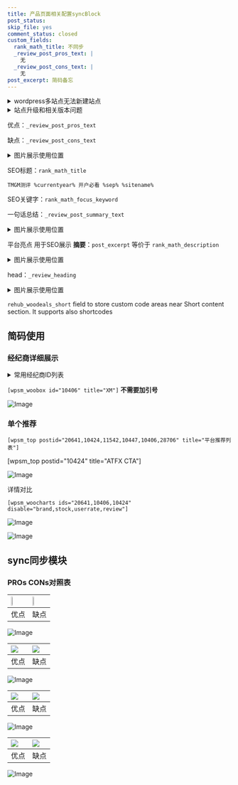 ```yaml
---
title: 产品页面相关配置syncBlock
post_status: 
skip_file: yes
comment_status: closed
custom_fields:
  rank_math_title: 不同步
  _review_post_pros_text: |
    无
  _review_post_cons_text: |
    无
post_excerpt: 简码备忘
---
```

<details><summary>wordpress多站点无法新建站点</summary>

<li>和报错需要清理cookies一样的原因</li>
<li>wp-config.php里面<code>define( 'SUBDOMAIN_INSTALL', false );//子域名安装</code></li>
<li>新建子站点是用<code>define( 'SUBDOMAIN_INSTALL', true);//子域名安装</code> 完成以后，改成<code>false</code></li>
</details>

<details><summary>站点升级和相关版本问题</summary>

<p>wordpress：5.9.9
woocommerce：7.5.1
出现问题的地方：主题选项里面>><strong>Product layout >>compact style</strong></p>
<p>如何出现没有用过的字段 导致无法保存。先导出配置 然后进行修改，后面再次恢复即可。</p>
<p>出现部分字段无法显示时，需要返回默认布局后，对产品进行保存就好了。</p>
<p></p>
</details>

优点：`_review_post_pros_text`

缺点：`_review_post_cons_text`

<details><summary>图片展示使用位置</summary>

<img src="https://prod-files-secure.s3.us-west-2.amazonaws.com/39ed1227-6d7d-4570-be36-9ccd4a2c4241/f51d3d83-55d4-4bdf-9604-f37ec77ab556/Untitled.png?X-Amz-Algorithm=AWS4-HMAC-SHA256&X-Amz-Content-Sha256=UNSIGNED-PAYLOAD&X-Amz-Credential=ASIAZI2LB466VXZ7G66B%2F20250529%2Fus-west-2%2Fs3%2Faws4_request&X-Amz-Date=20250529T165517Z&X-Amz-Expires=3600&X-Amz-Security-Token=IQoJb3JpZ2luX2VjEMn%2F%2F%2F%2F%2F%2F%2F%2F%2F%2FwEaCXVzLXdlc3QtMiJHMEUCIEytez1tGT4G04qoXUwJE%2BwsbsADmlw8zqjq3TQAPlWrAiEA%2Fv4MDXySUqfBYdaCqILZwqCoOHfzr9fpw%2FrEjhzF8qcqiAQIkv%2F%2F%2F%2F%2F%2F%2F%2F%2F%2FARAAGgw2Mzc0MjMxODM4MDUiDM4u%2F9EUMNWLnYdBJCrcAyl27SdJKSuLc09sNkxvX9XIexRiaRI3yhIFfnOga8vV4fWKV%2FDY%2BY3HyeoYdSmo0B65cTm%2BQ01Fj0CyOcLgTdHmqJuqa6gKsQ2Ohbr7uPDwMiHrifC2b6chbssaslqBrlIA6aanY4OwP8M9ut%2B8xLVJr11U1STzM57L3SLVjwENoXu3%2Foix%2Ftyj5E%2FZf%2FfOaBrzea7RiwZvZmVr8vdmcWOWtHicu1HSjYYsWmWLFpxS%2F8Qf4s3Sg%2BRt6fl2lvf5FSrVJR4fwwF895txCIgjoOF6PuwtrBMsK%2F51Fd9JDM0ETs7%2BptDj7ZJ4pLpS7I02ArUxeEqzva%2FruL%2FQ4MzrwkgpPWIFVhFM5I2Y7aRG%2FDDsck7WYi75UvbZrN2NAEsjaWWNAylPL0J7QLsBNxJNYKh6MLYaeqi7TM77gm0iOrGQiHcRuL%2Fn75rHBrkQvYWi1UE%2F9Yvh4zd%2BVgzDWEIDWuPPEvJpVHM4fK370ZN%2F42l4o3Bxn%2FEaI3BnnKD7eclEGASHmOYKUjws%2BBozh290HRbjOqWjV%2FQaQkJ9LIsyG33vGgPyz8T97E6NfL8fzXXt9YbrszF70l0q2RySYBoQUVo8CEr7B3ZfubzVF0Wt1T%2BxJMj%2BlK8JCYXca%2FAUMKya4sEGOqUBvEOu5RTGPJ4aVnWGbtNa5fznQG99Buy8VC369xEcGWE45DXpGoSY5F4zZvbx9A6gSoagZNQ83Izdgjeht4M5NesnIBWZo%2B6pv5hbErj%2B1mf9z2JF2oLzqB40SLOASlpd68XnrL7fU%2Bnw%2BBik1QLm2b6VKbf83cbXfUtrqrs%2BWyzJsBJkI1Wm1LBQV5Id1GUJ6Rr6UVpOkS0or7IC5GAHLgX0FH9Q&X-Amz-Signature=6f557f2771b597c7de0ec3dfe419de688c5bc17f4510f6ac24664caf08204832&X-Amz-SignedHeaders=host&x-id=GetObject" alt="Image">
</details>

SEO标题：`rank_math_title`

`TMGM测评 %currentyear% 开户必看 %sep% %sitename%`

SEO关键字：`rank_math_focus_keyword`

一句话总结：`_review_post_summary_text`

<details><summary>图片展示使用位置</summary>

<img src="https://prod-files-secure.s3.us-west-2.amazonaws.com/39ed1227-6d7d-4570-be36-9ccd4a2c4241/4b96a922-296c-4f4e-8630-d1c870cbce01/Untitled.png?X-Amz-Algorithm=AWS4-HMAC-SHA256&X-Amz-Content-Sha256=UNSIGNED-PAYLOAD&X-Amz-Credential=ASIAZI2LB4662Q76F46D%2F20250529%2Fus-west-2%2Fs3%2Faws4_request&X-Amz-Date=20250529T165517Z&X-Amz-Expires=3600&X-Amz-Security-Token=IQoJb3JpZ2luX2VjEMn%2F%2F%2F%2F%2F%2F%2F%2F%2F%2FwEaCXVzLXdlc3QtMiJHMEUCIQCvSUkCPPnxM9K3rmretOfbohQreEh%2FwcU%2FLNLQ90GYGAIgcWO1wflQ16E5Rno7lZdYMP0Dxq8uPXIQumtiW3M0gpgqiAQIkv%2F%2F%2F%2F%2F%2F%2F%2F%2F%2FARAAGgw2Mzc0MjMxODM4MDUiDJF174HynbRAXRlqlSrcAzEIIyq0cyMVn603262FNYPu2JQS%2FVFZga%2BAgPDyh7tT8bKBb435Ge0PlWN2PwkPodAQpgUN6I39lUXwrHJJnWEp2odfrPA6bBlIPgCndxDaf%2FPEXmJM3JkzVbNjItJTnnOVLEp1eRFPijeM7Te0ymW9QZYTZr1ta126BdW1B13US35rvTDSVQXnK5wPN%2BG8tqgVRXKV24j7uVwC48IWtnwie49OeHh2%2BGi2%2BkYLLkN%2FXwQWXCURlF35RkrOQQ3Kzjj6BFBFjmM55PZLLZrm%2B1XtGkTMArZQ42quhcLumY%2Bt36AV7d4CGYuhxKHGn6FMUS%2F4CaeCDlOcEJK1PgeM1X2Nm3rhXSBCNBxrAlfDzLlywEySM4a9ehCO7SjFQPT1y4ZkiUEIKNYIWGIIv2nKeJxm9RkVDYSsZ1juUmSzEdI%2Fowjb%2Bq04D6JBxY9sWdRtkrQS5SCj9iGvhZakOGMQLXl86TKIob0eZ2T52fAAs9dTwi1SElIxwdYrqj0A%2F86GYjjnbTg6B%2Bo4hZt%2BwKRrWqRo%2Bk%2BVFr5%2BpX%2FCRsU8znueCHOMY3GCre2oMo5SIaVwlaNZG4T%2FFGMotY5xBlCKWRKHeGFqKQmxp55KCS7jYKVfIZCGE0QatL%2B4tKpQMOGa4sEGOqUBGfItDkz%2B%2FuQkm9WWe49W0nH14fnGy8QwdAody%2B8jzhyvoUHchD%2BwRR5ZROPbfXylQhSqKac8vI15Ql4J9mT8Dl9uyFv7vq0w%2FxK0UtTg1OUruWt4fLcUTT5hpM5txBizBe%2BRe5OOcYO7RBggfLU5MvsejKK2qKFDpjeRkFStpLV%2FJIDDqje70MId9ugpZ3Ilu3v%2BiXCPPq5VYJt%2FNpggH%2FvzSE0l&X-Amz-Signature=92a29db2c25e320ede3c1ab19e594e453df95b8c6c4365f444f2eb81c29b8f59&X-Amz-SignedHeaders=host&x-id=GetObject" alt="Image">
</details>

平台亮点 用于SEO展示 **摘要**：`post_excerpt`  等价于 `rank_math_description`

<details><summary>图片展示使用位置</summary>

<img src="https://prod-files-secure.s3.us-west-2.amazonaws.com/39ed1227-6d7d-4570-be36-9ccd4a2c4241/1ee11f63-b60a-4dfe-a7a7-d58ff23b5d88/Untitled.png?X-Amz-Algorithm=AWS4-HMAC-SHA256&X-Amz-Content-Sha256=UNSIGNED-PAYLOAD&X-Amz-Credential=ASIAZI2LB46655HHUN4S%2F20250529%2Fus-west-2%2Fs3%2Faws4_request&X-Amz-Date=20250529T165518Z&X-Amz-Expires=3600&X-Amz-Security-Token=IQoJb3JpZ2luX2VjEMn%2F%2F%2F%2F%2F%2F%2F%2F%2F%2FwEaCXVzLXdlc3QtMiJIMEYCIQDfegsdwjEI8Zo4wBId1%2B4a%2FNlnKuJj%2BW2l8WYq2UPvlQIhAMkXUIxqs4V35xOZatSMeueuGcnQdWATNUTs2Upmk4T%2BKogECJL%2F%2F%2F%2F%2F%2F%2F%2F%2F%2FwEQABoMNjM3NDIzMTgzODA1IgwGRtsRMfYnPrDUDBQq3ANnVWazZZVuut597RvAN3Pb%2Fg9DE3KZLn7cp9qD8sseVVThbr2gMKM3UtTc9Cf2d5tpWG%2BpShObgfrBSz1VIbQQDNI%2FQDIUBc%2BvgVw6RPTXKjlwGIOQrAvG8nIZRz3CyO1Si2u5ashl2R56WjXfYW1f50%2BpIAX6xJFRtiB0hsDfUtjExanmRN1Mpc7pvkTnlChxveKTIEsFYIspo9%2F7cvHRefEE%2FguUd9d8Wn4mqs1%2F89cjse63SS1iUshYEXImfaCSq4Du%2BdvYtD6IZMLZfO%2BGa8QSOB%2FSrDgUwVNR2YHcrLJSU61BK%2BuLoNpMh6R7%2B%2B4laW9%2Fss%2B3ezMwcZhi6s3wedSxMtlCJ13dXMSKUGIXWDBiHJ%2F5jGRoOrYKpGbIZ13UWy9Xz9thDAJ5TlAyyKIpTclf7rhjhZOjfPah1gR57eB219kF%2B03%2BzM5a2UXw0LcstM%2FlKQUZFiQCgKrkiqEhu4oFAh3PjAKPNWVbwsgE15ezk9v1tQOP1qt1GQ2Y9rdQyoVIB9rVnfxovtg6jCFTk4S2XDHlYForbPbwfoBDhs3%2BVoIeJ0AunXKmn4CtgPr%2FgrAG6A%2BcHhsdCG97SrvTVz8Qzg%2BPZ5wSbOizyY7xj%2BTGrB6vMatkj1d8SzCUmuLBBjqkAXpDFWQ1R%2BAs59ZL8s63ntjiaDeDgLeEH48v4uvtNZyUw2VGWQcv%2BrJVzQEZHE7ZUYbkNx4k5lS3dvoaPKxrRYVuHGRrKQp9O9BsrTyyGNkuCXoo6QPayWsF7epGyxmzoNlpTvUv8WffIYb12FVda0z9A0S3rFkDnMmaGPbRful29tQc3mYKOKTMV6KBwRivESzk0xU7uEex9LSjR5GQSXQKA3as&X-Amz-Signature=be89ff4a441969d337ebaf26550c8cf762b52c0ce51ac0825dd46da92cffdb59&X-Amz-SignedHeaders=host&x-id=GetObject" alt="Image">
<img src="https://prod-files-secure.s3.us-west-2.amazonaws.com/39ed1227-6d7d-4570-be36-9ccd4a2c4241/ad4118b5-78d8-4fbe-801e-3b29b5d99c01/Untitled.png?X-Amz-Algorithm=AWS4-HMAC-SHA256&X-Amz-Content-Sha256=UNSIGNED-PAYLOAD&X-Amz-Credential=ASIAZI2LB46655HHUN4S%2F20250529%2Fus-west-2%2Fs3%2Faws4_request&X-Amz-Date=20250529T165518Z&X-Amz-Expires=3600&X-Amz-Security-Token=IQoJb3JpZ2luX2VjEMn%2F%2F%2F%2F%2F%2F%2F%2F%2F%2FwEaCXVzLXdlc3QtMiJIMEYCIQDfegsdwjEI8Zo4wBId1%2B4a%2FNlnKuJj%2BW2l8WYq2UPvlQIhAMkXUIxqs4V35xOZatSMeueuGcnQdWATNUTs2Upmk4T%2BKogECJL%2F%2F%2F%2F%2F%2F%2F%2F%2F%2FwEQABoMNjM3NDIzMTgzODA1IgwGRtsRMfYnPrDUDBQq3ANnVWazZZVuut597RvAN3Pb%2Fg9DE3KZLn7cp9qD8sseVVThbr2gMKM3UtTc9Cf2d5tpWG%2BpShObgfrBSz1VIbQQDNI%2FQDIUBc%2BvgVw6RPTXKjlwGIOQrAvG8nIZRz3CyO1Si2u5ashl2R56WjXfYW1f50%2BpIAX6xJFRtiB0hsDfUtjExanmRN1Mpc7pvkTnlChxveKTIEsFYIspo9%2F7cvHRefEE%2FguUd9d8Wn4mqs1%2F89cjse63SS1iUshYEXImfaCSq4Du%2BdvYtD6IZMLZfO%2BGa8QSOB%2FSrDgUwVNR2YHcrLJSU61BK%2BuLoNpMh6R7%2B%2B4laW9%2Fss%2B3ezMwcZhi6s3wedSxMtlCJ13dXMSKUGIXWDBiHJ%2F5jGRoOrYKpGbIZ13UWy9Xz9thDAJ5TlAyyKIpTclf7rhjhZOjfPah1gR57eB219kF%2B03%2BzM5a2UXw0LcstM%2FlKQUZFiQCgKrkiqEhu4oFAh3PjAKPNWVbwsgE15ezk9v1tQOP1qt1GQ2Y9rdQyoVIB9rVnfxovtg6jCFTk4S2XDHlYForbPbwfoBDhs3%2BVoIeJ0AunXKmn4CtgPr%2FgrAG6A%2BcHhsdCG97SrvTVz8Qzg%2BPZ5wSbOizyY7xj%2BTGrB6vMatkj1d8SzCUmuLBBjqkAXpDFWQ1R%2BAs59ZL8s63ntjiaDeDgLeEH48v4uvtNZyUw2VGWQcv%2BrJVzQEZHE7ZUYbkNx4k5lS3dvoaPKxrRYVuHGRrKQp9O9BsrTyyGNkuCXoo6QPayWsF7epGyxmzoNlpTvUv8WffIYb12FVda0z9A0S3rFkDnMmaGPbRful29tQc3mYKOKTMV6KBwRivESzk0xU7uEex9LSjR5GQSXQKA3as&X-Amz-Signature=ec54ca7c59ce83428256a2d897d10922a43eafd9f986527bf218aee111a2b06a&X-Amz-SignedHeaders=host&x-id=GetObject" alt="Image">
<img src="https://prod-files-secure.s3.us-west-2.amazonaws.com/39ed1227-6d7d-4570-be36-9ccd4a2c4241/a38cf7c9-a79c-4b64-9e94-13589fe0758b/Untitled.png?X-Amz-Algorithm=AWS4-HMAC-SHA256&X-Amz-Content-Sha256=UNSIGNED-PAYLOAD&X-Amz-Credential=ASIAZI2LB46655HHUN4S%2F20250529%2Fus-west-2%2Fs3%2Faws4_request&X-Amz-Date=20250529T165518Z&X-Amz-Expires=3600&X-Amz-Security-Token=IQoJb3JpZ2luX2VjEMn%2F%2F%2F%2F%2F%2F%2F%2F%2F%2FwEaCXVzLXdlc3QtMiJIMEYCIQDfegsdwjEI8Zo4wBId1%2B4a%2FNlnKuJj%2BW2l8WYq2UPvlQIhAMkXUIxqs4V35xOZatSMeueuGcnQdWATNUTs2Upmk4T%2BKogECJL%2F%2F%2F%2F%2F%2F%2F%2F%2F%2FwEQABoMNjM3NDIzMTgzODA1IgwGRtsRMfYnPrDUDBQq3ANnVWazZZVuut597RvAN3Pb%2Fg9DE3KZLn7cp9qD8sseVVThbr2gMKM3UtTc9Cf2d5tpWG%2BpShObgfrBSz1VIbQQDNI%2FQDIUBc%2BvgVw6RPTXKjlwGIOQrAvG8nIZRz3CyO1Si2u5ashl2R56WjXfYW1f50%2BpIAX6xJFRtiB0hsDfUtjExanmRN1Mpc7pvkTnlChxveKTIEsFYIspo9%2F7cvHRefEE%2FguUd9d8Wn4mqs1%2F89cjse63SS1iUshYEXImfaCSq4Du%2BdvYtD6IZMLZfO%2BGa8QSOB%2FSrDgUwVNR2YHcrLJSU61BK%2BuLoNpMh6R7%2B%2B4laW9%2Fss%2B3ezMwcZhi6s3wedSxMtlCJ13dXMSKUGIXWDBiHJ%2F5jGRoOrYKpGbIZ13UWy9Xz9thDAJ5TlAyyKIpTclf7rhjhZOjfPah1gR57eB219kF%2B03%2BzM5a2UXw0LcstM%2FlKQUZFiQCgKrkiqEhu4oFAh3PjAKPNWVbwsgE15ezk9v1tQOP1qt1GQ2Y9rdQyoVIB9rVnfxovtg6jCFTk4S2XDHlYForbPbwfoBDhs3%2BVoIeJ0AunXKmn4CtgPr%2FgrAG6A%2BcHhsdCG97SrvTVz8Qzg%2BPZ5wSbOizyY7xj%2BTGrB6vMatkj1d8SzCUmuLBBjqkAXpDFWQ1R%2BAs59ZL8s63ntjiaDeDgLeEH48v4uvtNZyUw2VGWQcv%2BrJVzQEZHE7ZUYbkNx4k5lS3dvoaPKxrRYVuHGRrKQp9O9BsrTyyGNkuCXoo6QPayWsF7epGyxmzoNlpTvUv8WffIYb12FVda0z9A0S3rFkDnMmaGPbRful29tQc3mYKOKTMV6KBwRivESzk0xU7uEex9LSjR5GQSXQKA3as&X-Amz-Signature=4fa7ee528d13757d4a87f7f7e1bd030af357ad0382857408126d63232f068200&X-Amz-SignedHeaders=host&x-id=GetObject" alt="Image">
<img src="https://prod-files-secure.s3.us-west-2.amazonaws.com/39ed1227-6d7d-4570-be36-9ccd4a2c4241/7da6fc1e-d2ac-42ae-8c75-cb5749aa18f6/Untitled.png?X-Amz-Algorithm=AWS4-HMAC-SHA256&X-Amz-Content-Sha256=UNSIGNED-PAYLOAD&X-Amz-Credential=ASIAZI2LB46655HHUN4S%2F20250529%2Fus-west-2%2Fs3%2Faws4_request&X-Amz-Date=20250529T165518Z&X-Amz-Expires=3600&X-Amz-Security-Token=IQoJb3JpZ2luX2VjEMn%2F%2F%2F%2F%2F%2F%2F%2F%2F%2FwEaCXVzLXdlc3QtMiJIMEYCIQDfegsdwjEI8Zo4wBId1%2B4a%2FNlnKuJj%2BW2l8WYq2UPvlQIhAMkXUIxqs4V35xOZatSMeueuGcnQdWATNUTs2Upmk4T%2BKogECJL%2F%2F%2F%2F%2F%2F%2F%2F%2F%2FwEQABoMNjM3NDIzMTgzODA1IgwGRtsRMfYnPrDUDBQq3ANnVWazZZVuut597RvAN3Pb%2Fg9DE3KZLn7cp9qD8sseVVThbr2gMKM3UtTc9Cf2d5tpWG%2BpShObgfrBSz1VIbQQDNI%2FQDIUBc%2BvgVw6RPTXKjlwGIOQrAvG8nIZRz3CyO1Si2u5ashl2R56WjXfYW1f50%2BpIAX6xJFRtiB0hsDfUtjExanmRN1Mpc7pvkTnlChxveKTIEsFYIspo9%2F7cvHRefEE%2FguUd9d8Wn4mqs1%2F89cjse63SS1iUshYEXImfaCSq4Du%2BdvYtD6IZMLZfO%2BGa8QSOB%2FSrDgUwVNR2YHcrLJSU61BK%2BuLoNpMh6R7%2B%2B4laW9%2Fss%2B3ezMwcZhi6s3wedSxMtlCJ13dXMSKUGIXWDBiHJ%2F5jGRoOrYKpGbIZ13UWy9Xz9thDAJ5TlAyyKIpTclf7rhjhZOjfPah1gR57eB219kF%2B03%2BzM5a2UXw0LcstM%2FlKQUZFiQCgKrkiqEhu4oFAh3PjAKPNWVbwsgE15ezk9v1tQOP1qt1GQ2Y9rdQyoVIB9rVnfxovtg6jCFTk4S2XDHlYForbPbwfoBDhs3%2BVoIeJ0AunXKmn4CtgPr%2FgrAG6A%2BcHhsdCG97SrvTVz8Qzg%2BPZ5wSbOizyY7xj%2BTGrB6vMatkj1d8SzCUmuLBBjqkAXpDFWQ1R%2BAs59ZL8s63ntjiaDeDgLeEH48v4uvtNZyUw2VGWQcv%2BrJVzQEZHE7ZUYbkNx4k5lS3dvoaPKxrRYVuHGRrKQp9O9BsrTyyGNkuCXoo6QPayWsF7epGyxmzoNlpTvUv8WffIYb12FVda0z9A0S3rFkDnMmaGPbRful29tQc3mYKOKTMV6KBwRivESzk0xU7uEex9LSjR5GQSXQKA3as&X-Amz-Signature=576f34193b508b52880df69236dc6e61eaf4c45653d822f5c33fed5f8e38cc1f&X-Amz-SignedHeaders=host&x-id=GetObject" alt="Image">
<img src="https://prod-files-secure.s3.us-west-2.amazonaws.com/39ed1227-6d7d-4570-be36-9ccd4a2c4241/7e97f40a-eaee-47f5-b2f9-475f96808fa7/Untitled.png?X-Amz-Algorithm=AWS4-HMAC-SHA256&X-Amz-Content-Sha256=UNSIGNED-PAYLOAD&X-Amz-Credential=ASIAZI2LB46655HHUN4S%2F20250529%2Fus-west-2%2Fs3%2Faws4_request&X-Amz-Date=20250529T165518Z&X-Amz-Expires=3600&X-Amz-Security-Token=IQoJb3JpZ2luX2VjEMn%2F%2F%2F%2F%2F%2F%2F%2F%2F%2FwEaCXVzLXdlc3QtMiJIMEYCIQDfegsdwjEI8Zo4wBId1%2B4a%2FNlnKuJj%2BW2l8WYq2UPvlQIhAMkXUIxqs4V35xOZatSMeueuGcnQdWATNUTs2Upmk4T%2BKogECJL%2F%2F%2F%2F%2F%2F%2F%2F%2F%2FwEQABoMNjM3NDIzMTgzODA1IgwGRtsRMfYnPrDUDBQq3ANnVWazZZVuut597RvAN3Pb%2Fg9DE3KZLn7cp9qD8sseVVThbr2gMKM3UtTc9Cf2d5tpWG%2BpShObgfrBSz1VIbQQDNI%2FQDIUBc%2BvgVw6RPTXKjlwGIOQrAvG8nIZRz3CyO1Si2u5ashl2R56WjXfYW1f50%2BpIAX6xJFRtiB0hsDfUtjExanmRN1Mpc7pvkTnlChxveKTIEsFYIspo9%2F7cvHRefEE%2FguUd9d8Wn4mqs1%2F89cjse63SS1iUshYEXImfaCSq4Du%2BdvYtD6IZMLZfO%2BGa8QSOB%2FSrDgUwVNR2YHcrLJSU61BK%2BuLoNpMh6R7%2B%2B4laW9%2Fss%2B3ezMwcZhi6s3wedSxMtlCJ13dXMSKUGIXWDBiHJ%2F5jGRoOrYKpGbIZ13UWy9Xz9thDAJ5TlAyyKIpTclf7rhjhZOjfPah1gR57eB219kF%2B03%2BzM5a2UXw0LcstM%2FlKQUZFiQCgKrkiqEhu4oFAh3PjAKPNWVbwsgE15ezk9v1tQOP1qt1GQ2Y9rdQyoVIB9rVnfxovtg6jCFTk4S2XDHlYForbPbwfoBDhs3%2BVoIeJ0AunXKmn4CtgPr%2FgrAG6A%2BcHhsdCG97SrvTVz8Qzg%2BPZ5wSbOizyY7xj%2BTGrB6vMatkj1d8SzCUmuLBBjqkAXpDFWQ1R%2BAs59ZL8s63ntjiaDeDgLeEH48v4uvtNZyUw2VGWQcv%2BrJVzQEZHE7ZUYbkNx4k5lS3dvoaPKxrRYVuHGRrKQp9O9BsrTyyGNkuCXoo6QPayWsF7epGyxmzoNlpTvUv8WffIYb12FVda0z9A0S3rFkDnMmaGPbRful29tQc3mYKOKTMV6KBwRivESzk0xU7uEex9LSjR5GQSXQKA3as&X-Amz-Signature=b525cd9cbb63985af760f587dc842013720d631f8ae06448d2d5ede049c62169&X-Amz-SignedHeaders=host&x-id=GetObject" alt="Image">
</details>

head：`_review_heading`

<details><summary>图片展示使用位置</summary>

<img src="https://prod-files-secure.s3.us-west-2.amazonaws.com/39ed1227-6d7d-4570-be36-9ccd4a2c4241/3a4650ad-9887-415c-889a-edd51fa54f27/Untitled.png?X-Amz-Algorithm=AWS4-HMAC-SHA256&X-Amz-Content-Sha256=UNSIGNED-PAYLOAD&X-Amz-Credential=ASIAZI2LB466VEXJO6QE%2F20250529%2Fus-west-2%2Fs3%2Faws4_request&X-Amz-Date=20250529T165520Z&X-Amz-Expires=3600&X-Amz-Security-Token=IQoJb3JpZ2luX2VjEMn%2F%2F%2F%2F%2F%2F%2F%2F%2F%2FwEaCXVzLXdlc3QtMiJGMEQCICCv%2BGFLoI4rrzheVuSrFNpykxUriXVEwQgF9BM1RR7SAiBZP9icAeke385vep6Ke5n7NnWoKzaZXr1gcB4U5o6M3yqIBAiS%2F%2F%2F%2F%2F%2F%2F%2F%2F%2F8BEAAaDDYzNzQyMzE4MzgwNSIM1x4sDNV66blkEnBoKtwD75FMixWZULeobmSwMMi9SnwkDKRla%2BWHudlEJsPkwE%2BeleIW52ARTF6UvvV3yDOARReDQz3UvMs7u2brDioZVGd7FQDr%2Ff11waZhNss6qiBjr%2FPxMdBMrHGSjeFRqHbfeUtOkFGm9maBxMpGK4L0qY36S0C3YDMBaHL549mAUR6ucl%2FUlBt8QhfIf7umQ5SRq9dDht0t0RrWXmtyRa3gTylbaVUdJ%2FchWzdmGb7zz0o68X1vLt0UnJtE3jVdLEz2Xuqw%2B0dLRmLm%2FZsgLoAL0kTLTQu0yXDx%2BX%2B81EMWSbSQl0W4ovP6XxMb3Hdg2B5L7Y%2B2%2BPOKoO%2BgIWG335w6xeOqRmFJzupK%2FkHbMm9niBaDBK9f1IHyp7Ilt4wmtX%2BXnzKzZUFa0AAsOC%2F93iV91yzYna3J5nxG4%2FdWzofbh6bq7SFFuRkEaAgJcMF3IQfJyieAGnscLFmP53B1SyGAF1nI5yj9gDo9dBaUJaS9bJFUSz7DBeWlk%2BTByC8yd8wsUx99Z8wuSDExZE2jKoQ9uuCZcvA3nTjJ4ZFKcwFpdP2WJ89HlGRGfwNwf4vnb8QqXrAxi4LzkDO60Vu%2FNTQ34cvYRJM1Tt4gBAQWM74JcUaAHPEy3JE6fbunAdYwr5riwQY6pgEXj6bY0R6fBNbvKTUE3B650xUg0WvYh9zkiA%2Bfh%2FYY9C9el2RuO31powIK1vv18ip9kYgDMliVcONegUrqAOa5r2k2awjTIamcVOZIxP1kOr8%2F14JURhq1Q6p9uoJHO8TUxiwk678KNEqRt2g7cM8vwgYBDqNTrTqONMuUTgAwI%2FnT3wDZj4wTN1WA4umQ88ei6aJueLT5S6H2YAJhEeTPspb4kVNw&X-Amz-Signature=2cc3b8f4c099addf70bd53d7446658a1cd886d0608e93c1525699754532fffde&X-Amz-SignedHeaders=host&x-id=GetObject" alt="Image">
</details>

`rehub_woodeals_short`	field to store custom code areas near Short content section. It supports also shortcodes



## 简码使用

### 经纪商详细展示

<details><summary>常用经纪商ID列表</summary>

<pre><code class="php">嘉盛 ===> 20641  [wpsm_woobox id="20641" title="嘉盛"]
易信easymarkets ===> 11542  [wpsm_woobox id="11542" title="易信easymarkets"]
ATFX外汇 ===> 10424  [wpsm_woobox id="10424" title="ATFX"]
XM ===> 10406  [wpsm_woobox id="10406" title="XM"]
TMGM ===> 29622  [wpsm_woobox id="29622" title="TMGM"]
HYCM ===> 10447  [wpsm_woobox id="10447" title="HYCM"]
fpmarkets澳福外汇 ===> 20639  [wpsm_woobox id="20639" title="fpmarkets澳福外汇"]</code></pre>
</details>

`[wpsm_woobox id="10406" title="XM"]` **不需要加引号**

![Image](https://prod-files-secure.s3.us-west-2.amazonaws.com/39ed1227-6d7d-4570-be36-9ccd4a2c4241/4f898f9d-0fa7-4e43-acd3-ac6bc7be575a/Untitled.png?X-Amz-Algorithm=AWS4-HMAC-SHA256&X-Amz-Content-Sha256=UNSIGNED-PAYLOAD&X-Amz-Credential=ASIAZI2LB4666D2QG26O%2F20250529%2Fus-west-2%2Fs3%2Faws4_request&X-Amz-Date=20250529T165516Z&X-Amz-Expires=3600&X-Amz-Security-Token=IQoJb3JpZ2luX2VjEMn%2F%2F%2F%2F%2F%2F%2F%2F%2F%2FwEaCXVzLXdlc3QtMiJGMEQCIEa9DpOJHgaUcGqx7BPWuLjoUNJJyTulOXx8rkcPmON3AiAYabKhM3JvM6YKo2hUFdRCse69P0By40xeXFxQ8q7b3yqIBAiS%2F%2F%2F%2F%2F%2F%2F%2F%2F%2F8BEAAaDDYzNzQyMzE4MzgwNSIMHYcwIRHpbfYVHs5cKtwDM8ieeX57zAebRU9Lzu%2Fviq4gkrRA9BWFqlt%2BE1xW5QDEufExrLU1AhuEGG0EQE0DUgn5Y1B8Lnati%2FDdWUAhVNPL%2B%2FtEuy83FMLIMGoGQwbUe112ymfEkLDy5IfUKw3KIWf3okCOOvfTDGvVHIy3YtdYE4UZWbqPyDCp6HDT1Sa1QjfRfL3Ue0STeFIXi9sZ%2FBK2rbjqvOmJ5WaiHRyTid4uy3kFCkzYB4xbw449UstUfhpCKcdJOWLDQKVdgdgcvfhjM3Wtbf1%2FSRH6EGEAlzi1wqKo%2BHLzoizX1rhEN4afdvv3mD9fzKpMiyfz04cqd69FjbSmSlisWIzphmb5A7PRm%2BVIUWPZ%2FDoFpp1sOhW5Q9bY5Q8QLwMPd6s0jX3hoAxpOKVnMXoJ8g7C3Eah3FVE%2BnXgM7IGHrzwiAVqT50VioNcdnUPInbqs%2Bmj7dUzwHrgvQ3sZGXpldSYmmJwD3uoqpHuxmR7rOVxRofSetUyoRJhjbiJSvxOK1uz5GQKok68jqSvZZBcB8F8MK4hMCCNl7bDgsGfZrauIdbYwBbMYJwISWFAssYSGD%2FfYVgX4Je68p7sSQelfvbPPMrkpzUzl5xjjZOlKZ8NmQlEOfBHG5R24TUgbydt%2B6kwoZriwQY6pgE33iniws3tRqvchS27FIj1OXW9hT2zjG1TVEhDKT0mNOm0lw9GJuxhEfmrZnxEOQYDejuZMtaQuqxSn58vjGCjgTS%2FkJngAtqBSA3AVFYXSKiPpxcU4Onu%2F19tOccqta66CkOQU3s5YgNGGYzN7VKuVeb1T4pvbsciLGz56rOzkzDXhk%2B6kg64iYfvcFKqiLkdHBMhH63z8UJCdZsTvTs%2FUZ28m4yp&X-Amz-Signature=56a48da40a48f6c2cc6b4e06ec077f522fc480d3e9e29c32bd4a9bf4394ab57e&X-Amz-SignedHeaders=host&x-id=GetObject)

### 单个推荐
`[wpsm_top postid="20641,10424,11542,10447,10406,28706" title="平台推荐列表"]`

[wpsm_top postid="10424" title="ATFX CTA"]

![Image](https://prod-files-secure.s3.us-west-2.amazonaws.com/39ed1227-6d7d-4570-be36-9ccd4a2c4241/5ac620dc-51a8-48b6-b55d-91f47299193c/Untitled.png?X-Amz-Algorithm=AWS4-HMAC-SHA256&X-Amz-Content-Sha256=UNSIGNED-PAYLOAD&X-Amz-Credential=ASIAZI2LB4666D2QG26O%2F20250529%2Fus-west-2%2Fs3%2Faws4_request&X-Amz-Date=20250529T165516Z&X-Amz-Expires=3600&X-Amz-Security-Token=IQoJb3JpZ2luX2VjEMn%2F%2F%2F%2F%2F%2F%2F%2F%2F%2FwEaCXVzLXdlc3QtMiJGMEQCIEa9DpOJHgaUcGqx7BPWuLjoUNJJyTulOXx8rkcPmON3AiAYabKhM3JvM6YKo2hUFdRCse69P0By40xeXFxQ8q7b3yqIBAiS%2F%2F%2F%2F%2F%2F%2F%2F%2F%2F8BEAAaDDYzNzQyMzE4MzgwNSIMHYcwIRHpbfYVHs5cKtwDM8ieeX57zAebRU9Lzu%2Fviq4gkrRA9BWFqlt%2BE1xW5QDEufExrLU1AhuEGG0EQE0DUgn5Y1B8Lnati%2FDdWUAhVNPL%2B%2FtEuy83FMLIMGoGQwbUe112ymfEkLDy5IfUKw3KIWf3okCOOvfTDGvVHIy3YtdYE4UZWbqPyDCp6HDT1Sa1QjfRfL3Ue0STeFIXi9sZ%2FBK2rbjqvOmJ5WaiHRyTid4uy3kFCkzYB4xbw449UstUfhpCKcdJOWLDQKVdgdgcvfhjM3Wtbf1%2FSRH6EGEAlzi1wqKo%2BHLzoizX1rhEN4afdvv3mD9fzKpMiyfz04cqd69FjbSmSlisWIzphmb5A7PRm%2BVIUWPZ%2FDoFpp1sOhW5Q9bY5Q8QLwMPd6s0jX3hoAxpOKVnMXoJ8g7C3Eah3FVE%2BnXgM7IGHrzwiAVqT50VioNcdnUPInbqs%2Bmj7dUzwHrgvQ3sZGXpldSYmmJwD3uoqpHuxmR7rOVxRofSetUyoRJhjbiJSvxOK1uz5GQKok68jqSvZZBcB8F8MK4hMCCNl7bDgsGfZrauIdbYwBbMYJwISWFAssYSGD%2FfYVgX4Je68p7sSQelfvbPPMrkpzUzl5xjjZOlKZ8NmQlEOfBHG5R24TUgbydt%2B6kwoZriwQY6pgE33iniws3tRqvchS27FIj1OXW9hT2zjG1TVEhDKT0mNOm0lw9GJuxhEfmrZnxEOQYDejuZMtaQuqxSn58vjGCjgTS%2FkJngAtqBSA3AVFYXSKiPpxcU4Onu%2F19tOccqta66CkOQU3s5YgNGGYzN7VKuVeb1T4pvbsciLGz56rOzkzDXhk%2B6kg64iYfvcFKqiLkdHBMhH63z8UJCdZsTvTs%2FUZ28m4yp&X-Amz-Signature=bb8785eb83f8e3e16f3e573639eeea939d8e70c8aa40cb3df61fa8725f5a303e&X-Amz-SignedHeaders=host&x-id=GetObject)

详情对比

`[wpsm_woocharts ids="20641,10406,10424" disable="brand,stock,userrate,review"]`

![Image](https://prod-files-secure.s3.us-west-2.amazonaws.com/39ed1227-6d7d-4570-be36-9ccd4a2c4241/bf3ba45f-b9f3-4295-8aef-b4a495fd25f4/Untitled.png?X-Amz-Algorithm=AWS4-HMAC-SHA256&X-Amz-Content-Sha256=UNSIGNED-PAYLOAD&X-Amz-Credential=ASIAZI2LB4666D2QG26O%2F20250529%2Fus-west-2%2Fs3%2Faws4_request&X-Amz-Date=20250529T165516Z&X-Amz-Expires=3600&X-Amz-Security-Token=IQoJb3JpZ2luX2VjEMn%2F%2F%2F%2F%2F%2F%2F%2F%2F%2FwEaCXVzLXdlc3QtMiJGMEQCIEa9DpOJHgaUcGqx7BPWuLjoUNJJyTulOXx8rkcPmON3AiAYabKhM3JvM6YKo2hUFdRCse69P0By40xeXFxQ8q7b3yqIBAiS%2F%2F%2F%2F%2F%2F%2F%2F%2F%2F8BEAAaDDYzNzQyMzE4MzgwNSIMHYcwIRHpbfYVHs5cKtwDM8ieeX57zAebRU9Lzu%2Fviq4gkrRA9BWFqlt%2BE1xW5QDEufExrLU1AhuEGG0EQE0DUgn5Y1B8Lnati%2FDdWUAhVNPL%2B%2FtEuy83FMLIMGoGQwbUe112ymfEkLDy5IfUKw3KIWf3okCOOvfTDGvVHIy3YtdYE4UZWbqPyDCp6HDT1Sa1QjfRfL3Ue0STeFIXi9sZ%2FBK2rbjqvOmJ5WaiHRyTid4uy3kFCkzYB4xbw449UstUfhpCKcdJOWLDQKVdgdgcvfhjM3Wtbf1%2FSRH6EGEAlzi1wqKo%2BHLzoizX1rhEN4afdvv3mD9fzKpMiyfz04cqd69FjbSmSlisWIzphmb5A7PRm%2BVIUWPZ%2FDoFpp1sOhW5Q9bY5Q8QLwMPd6s0jX3hoAxpOKVnMXoJ8g7C3Eah3FVE%2BnXgM7IGHrzwiAVqT50VioNcdnUPInbqs%2Bmj7dUzwHrgvQ3sZGXpldSYmmJwD3uoqpHuxmR7rOVxRofSetUyoRJhjbiJSvxOK1uz5GQKok68jqSvZZBcB8F8MK4hMCCNl7bDgsGfZrauIdbYwBbMYJwISWFAssYSGD%2FfYVgX4Je68p7sSQelfvbPPMrkpzUzl5xjjZOlKZ8NmQlEOfBHG5R24TUgbydt%2B6kwoZriwQY6pgE33iniws3tRqvchS27FIj1OXW9hT2zjG1TVEhDKT0mNOm0lw9GJuxhEfmrZnxEOQYDejuZMtaQuqxSn58vjGCjgTS%2FkJngAtqBSA3AVFYXSKiPpxcU4Onu%2F19tOccqta66CkOQU3s5YgNGGYzN7VKuVeb1T4pvbsciLGz56rOzkzDXhk%2B6kg64iYfvcFKqiLkdHBMhH63z8UJCdZsTvTs%2FUZ28m4yp&X-Amz-Signature=c3e4da4b33022043efa2c249f3c151ec6307e29a939628b3668f5367c342beca&X-Amz-SignedHeaders=host&x-id=GetObject)

![Image](https://prod-files-secure.s3.us-west-2.amazonaws.com/39ed1227-6d7d-4570-be36-9ccd4a2c4241/30bc56ef-f383-4b48-9768-2ebc9e436ec0/Untitled.png?X-Amz-Algorithm=AWS4-HMAC-SHA256&X-Amz-Content-Sha256=UNSIGNED-PAYLOAD&X-Amz-Credential=ASIAZI2LB4666D2QG26O%2F20250529%2Fus-west-2%2Fs3%2Faws4_request&X-Amz-Date=20250529T165516Z&X-Amz-Expires=3600&X-Amz-Security-Token=IQoJb3JpZ2luX2VjEMn%2F%2F%2F%2F%2F%2F%2F%2F%2F%2FwEaCXVzLXdlc3QtMiJGMEQCIEa9DpOJHgaUcGqx7BPWuLjoUNJJyTulOXx8rkcPmON3AiAYabKhM3JvM6YKo2hUFdRCse69P0By40xeXFxQ8q7b3yqIBAiS%2F%2F%2F%2F%2F%2F%2F%2F%2F%2F8BEAAaDDYzNzQyMzE4MzgwNSIMHYcwIRHpbfYVHs5cKtwDM8ieeX57zAebRU9Lzu%2Fviq4gkrRA9BWFqlt%2BE1xW5QDEufExrLU1AhuEGG0EQE0DUgn5Y1B8Lnati%2FDdWUAhVNPL%2B%2FtEuy83FMLIMGoGQwbUe112ymfEkLDy5IfUKw3KIWf3okCOOvfTDGvVHIy3YtdYE4UZWbqPyDCp6HDT1Sa1QjfRfL3Ue0STeFIXi9sZ%2FBK2rbjqvOmJ5WaiHRyTid4uy3kFCkzYB4xbw449UstUfhpCKcdJOWLDQKVdgdgcvfhjM3Wtbf1%2FSRH6EGEAlzi1wqKo%2BHLzoizX1rhEN4afdvv3mD9fzKpMiyfz04cqd69FjbSmSlisWIzphmb5A7PRm%2BVIUWPZ%2FDoFpp1sOhW5Q9bY5Q8QLwMPd6s0jX3hoAxpOKVnMXoJ8g7C3Eah3FVE%2BnXgM7IGHrzwiAVqT50VioNcdnUPInbqs%2Bmj7dUzwHrgvQ3sZGXpldSYmmJwD3uoqpHuxmR7rOVxRofSetUyoRJhjbiJSvxOK1uz5GQKok68jqSvZZBcB8F8MK4hMCCNl7bDgsGfZrauIdbYwBbMYJwISWFAssYSGD%2FfYVgX4Je68p7sSQelfvbPPMrkpzUzl5xjjZOlKZ8NmQlEOfBHG5R24TUgbydt%2B6kwoZriwQY6pgE33iniws3tRqvchS27FIj1OXW9hT2zjG1TVEhDKT0mNOm0lw9GJuxhEfmrZnxEOQYDejuZMtaQuqxSn58vjGCjgTS%2FkJngAtqBSA3AVFYXSKiPpxcU4Onu%2F19tOccqta66CkOQU3s5YgNGGYzN7VKuVeb1T4pvbsciLGz56rOzkzDXhk%2B6kg64iYfvcFKqiLkdHBMhH63z8UJCdZsTvTs%2FUZ28m4yp&X-Amz-Signature=80f775fa551ec384f090c7077b1722e9ae68ca98efda5cc81cb7b81928b50e63&X-Amz-SignedHeaders=host&x-id=GetObject)

## sync同步模块

### PROs CONs对照表

| <img src="https://cdn.ifttt.fun/gh/jarlin8/OSS@main/icons/customize/pros.svg" height="auto" width="37.3%"> | <img src="https://cdn.ifttt.fun/gh/jarlin8/OSS@main/icons/customize/cons.svg" height="auto" width="28.8%"> |
| :--- | :--- |
| 优点 | 缺点 |

![Image](https://prod-files-secure.s3.us-west-2.amazonaws.com/39ed1227-6d7d-4570-be36-9ccd4a2c4241/8742b755-dfb5-4004-9a5f-d6e561664bd8/Untitled.png?X-Amz-Algorithm=AWS4-HMAC-SHA256&X-Amz-Content-Sha256=UNSIGNED-PAYLOAD&X-Amz-Credential=ASIAZI2LB4666D2QG26O%2F20250529%2Fus-west-2%2Fs3%2Faws4_request&X-Amz-Date=20250529T165516Z&X-Amz-Expires=3600&X-Amz-Security-Token=IQoJb3JpZ2luX2VjEMn%2F%2F%2F%2F%2F%2F%2F%2F%2F%2FwEaCXVzLXdlc3QtMiJGMEQCIEa9DpOJHgaUcGqx7BPWuLjoUNJJyTulOXx8rkcPmON3AiAYabKhM3JvM6YKo2hUFdRCse69P0By40xeXFxQ8q7b3yqIBAiS%2F%2F%2F%2F%2F%2F%2F%2F%2F%2F8BEAAaDDYzNzQyMzE4MzgwNSIMHYcwIRHpbfYVHs5cKtwDM8ieeX57zAebRU9Lzu%2Fviq4gkrRA9BWFqlt%2BE1xW5QDEufExrLU1AhuEGG0EQE0DUgn5Y1B8Lnati%2FDdWUAhVNPL%2B%2FtEuy83FMLIMGoGQwbUe112ymfEkLDy5IfUKw3KIWf3okCOOvfTDGvVHIy3YtdYE4UZWbqPyDCp6HDT1Sa1QjfRfL3Ue0STeFIXi9sZ%2FBK2rbjqvOmJ5WaiHRyTid4uy3kFCkzYB4xbw449UstUfhpCKcdJOWLDQKVdgdgcvfhjM3Wtbf1%2FSRH6EGEAlzi1wqKo%2BHLzoizX1rhEN4afdvv3mD9fzKpMiyfz04cqd69FjbSmSlisWIzphmb5A7PRm%2BVIUWPZ%2FDoFpp1sOhW5Q9bY5Q8QLwMPd6s0jX3hoAxpOKVnMXoJ8g7C3Eah3FVE%2BnXgM7IGHrzwiAVqT50VioNcdnUPInbqs%2Bmj7dUzwHrgvQ3sZGXpldSYmmJwD3uoqpHuxmR7rOVxRofSetUyoRJhjbiJSvxOK1uz5GQKok68jqSvZZBcB8F8MK4hMCCNl7bDgsGfZrauIdbYwBbMYJwISWFAssYSGD%2FfYVgX4Je68p7sSQelfvbPPMrkpzUzl5xjjZOlKZ8NmQlEOfBHG5R24TUgbydt%2B6kwoZriwQY6pgE33iniws3tRqvchS27FIj1OXW9hT2zjG1TVEhDKT0mNOm0lw9GJuxhEfmrZnxEOQYDejuZMtaQuqxSn58vjGCjgTS%2FkJngAtqBSA3AVFYXSKiPpxcU4Onu%2F19tOccqta66CkOQU3s5YgNGGYzN7VKuVeb1T4pvbsciLGz56rOzkzDXhk%2B6kg64iYfvcFKqiLkdHBMhH63z8UJCdZsTvTs%2FUZ28m4yp&X-Amz-Signature=c54fce77d8cb96093a5a204733ab5870deb5b5e0ca86ab033156becc23194ab6&X-Amz-SignedHeaders=host&x-id=GetObject)

| <img src="https://cdn.ifttt.fun/gh/jarlin8/OSS@main/icons/customize/pros1.svg" height="auto"> | <img src="https://cdn.ifttt.fun/gh/jarlin8/OSS@main/icons/customize/cons1.svg" height="auto"> |
| :--- | :--- |
| 优点 | 缺点 |

![Image](https://prod-files-secure.s3.us-west-2.amazonaws.com/39ed1227-6d7d-4570-be36-9ccd4a2c4241/806358f8-c9c4-4e17-bb35-c6c76a5397a5/Untitled.png?X-Amz-Algorithm=AWS4-HMAC-SHA256&X-Amz-Content-Sha256=UNSIGNED-PAYLOAD&X-Amz-Credential=ASIAZI2LB4666D2QG26O%2F20250529%2Fus-west-2%2Fs3%2Faws4_request&X-Amz-Date=20250529T165516Z&X-Amz-Expires=3600&X-Amz-Security-Token=IQoJb3JpZ2luX2VjEMn%2F%2F%2F%2F%2F%2F%2F%2F%2F%2FwEaCXVzLXdlc3QtMiJGMEQCIEa9DpOJHgaUcGqx7BPWuLjoUNJJyTulOXx8rkcPmON3AiAYabKhM3JvM6YKo2hUFdRCse69P0By40xeXFxQ8q7b3yqIBAiS%2F%2F%2F%2F%2F%2F%2F%2F%2F%2F8BEAAaDDYzNzQyMzE4MzgwNSIMHYcwIRHpbfYVHs5cKtwDM8ieeX57zAebRU9Lzu%2Fviq4gkrRA9BWFqlt%2BE1xW5QDEufExrLU1AhuEGG0EQE0DUgn5Y1B8Lnati%2FDdWUAhVNPL%2B%2FtEuy83FMLIMGoGQwbUe112ymfEkLDy5IfUKw3KIWf3okCOOvfTDGvVHIy3YtdYE4UZWbqPyDCp6HDT1Sa1QjfRfL3Ue0STeFIXi9sZ%2FBK2rbjqvOmJ5WaiHRyTid4uy3kFCkzYB4xbw449UstUfhpCKcdJOWLDQKVdgdgcvfhjM3Wtbf1%2FSRH6EGEAlzi1wqKo%2BHLzoizX1rhEN4afdvv3mD9fzKpMiyfz04cqd69FjbSmSlisWIzphmb5A7PRm%2BVIUWPZ%2FDoFpp1sOhW5Q9bY5Q8QLwMPd6s0jX3hoAxpOKVnMXoJ8g7C3Eah3FVE%2BnXgM7IGHrzwiAVqT50VioNcdnUPInbqs%2Bmj7dUzwHrgvQ3sZGXpldSYmmJwD3uoqpHuxmR7rOVxRofSetUyoRJhjbiJSvxOK1uz5GQKok68jqSvZZBcB8F8MK4hMCCNl7bDgsGfZrauIdbYwBbMYJwISWFAssYSGD%2FfYVgX4Je68p7sSQelfvbPPMrkpzUzl5xjjZOlKZ8NmQlEOfBHG5R24TUgbydt%2B6kwoZriwQY6pgE33iniws3tRqvchS27FIj1OXW9hT2zjG1TVEhDKT0mNOm0lw9GJuxhEfmrZnxEOQYDejuZMtaQuqxSn58vjGCjgTS%2FkJngAtqBSA3AVFYXSKiPpxcU4Onu%2F19tOccqta66CkOQU3s5YgNGGYzN7VKuVeb1T4pvbsciLGz56rOzkzDXhk%2B6kg64iYfvcFKqiLkdHBMhH63z8UJCdZsTvTs%2FUZ28m4yp&X-Amz-Signature=2919f46da5b358badb804f8f6c9326f6d5b1f281a5ae33e2a3b4be0c8e640ef0&X-Amz-SignedHeaders=host&x-id=GetObject)

| <img src="https://cdn.ifttt.fun/gh/jarlin8/OSS@main/icons/customize/pros2.svg" height="auto"> | <img src="https://cdn.ifttt.fun/gh/jarlin8/OSS@main/icons/customize/cons2.svg" height="auto"> |
| :--- | :--- |
| 优点 | 缺点 |

![Image](https://prod-files-secure.s3.us-west-2.amazonaws.com/39ed1227-6d7d-4570-be36-9ccd4a2c4241/a9245ec9-70dd-4005-b534-0d54315fc5f3/Untitled.png?X-Amz-Algorithm=AWS4-HMAC-SHA256&X-Amz-Content-Sha256=UNSIGNED-PAYLOAD&X-Amz-Credential=ASIAZI2LB4666D2QG26O%2F20250529%2Fus-west-2%2Fs3%2Faws4_request&X-Amz-Date=20250529T165516Z&X-Amz-Expires=3600&X-Amz-Security-Token=IQoJb3JpZ2luX2VjEMn%2F%2F%2F%2F%2F%2F%2F%2F%2F%2FwEaCXVzLXdlc3QtMiJGMEQCIEa9DpOJHgaUcGqx7BPWuLjoUNJJyTulOXx8rkcPmON3AiAYabKhM3JvM6YKo2hUFdRCse69P0By40xeXFxQ8q7b3yqIBAiS%2F%2F%2F%2F%2F%2F%2F%2F%2F%2F8BEAAaDDYzNzQyMzE4MzgwNSIMHYcwIRHpbfYVHs5cKtwDM8ieeX57zAebRU9Lzu%2Fviq4gkrRA9BWFqlt%2BE1xW5QDEufExrLU1AhuEGG0EQE0DUgn5Y1B8Lnati%2FDdWUAhVNPL%2B%2FtEuy83FMLIMGoGQwbUe112ymfEkLDy5IfUKw3KIWf3okCOOvfTDGvVHIy3YtdYE4UZWbqPyDCp6HDT1Sa1QjfRfL3Ue0STeFIXi9sZ%2FBK2rbjqvOmJ5WaiHRyTid4uy3kFCkzYB4xbw449UstUfhpCKcdJOWLDQKVdgdgcvfhjM3Wtbf1%2FSRH6EGEAlzi1wqKo%2BHLzoizX1rhEN4afdvv3mD9fzKpMiyfz04cqd69FjbSmSlisWIzphmb5A7PRm%2BVIUWPZ%2FDoFpp1sOhW5Q9bY5Q8QLwMPd6s0jX3hoAxpOKVnMXoJ8g7C3Eah3FVE%2BnXgM7IGHrzwiAVqT50VioNcdnUPInbqs%2Bmj7dUzwHrgvQ3sZGXpldSYmmJwD3uoqpHuxmR7rOVxRofSetUyoRJhjbiJSvxOK1uz5GQKok68jqSvZZBcB8F8MK4hMCCNl7bDgsGfZrauIdbYwBbMYJwISWFAssYSGD%2FfYVgX4Je68p7sSQelfvbPPMrkpzUzl5xjjZOlKZ8NmQlEOfBHG5R24TUgbydt%2B6kwoZriwQY6pgE33iniws3tRqvchS27FIj1OXW9hT2zjG1TVEhDKT0mNOm0lw9GJuxhEfmrZnxEOQYDejuZMtaQuqxSn58vjGCjgTS%2FkJngAtqBSA3AVFYXSKiPpxcU4Onu%2F19tOccqta66CkOQU3s5YgNGGYzN7VKuVeb1T4pvbsciLGz56rOzkzDXhk%2B6kg64iYfvcFKqiLkdHBMhH63z8UJCdZsTvTs%2FUZ28m4yp&X-Amz-Signature=e083ace3baf6ef48e16867c993c3f9ff2d3f6d00651f4279580b4e0849669692&X-Amz-SignedHeaders=host&x-id=GetObject)

| <img src="https://cdn.ifttt.fun/gh/jarlin8/OSS@main/icons/customize/pros3.svg" height="auto"> | <img src="https://cdn.ifttt.fun/gh/jarlin8/OSS@main/icons/customize/cons3.svg" height="auto"> |
| :--- | :--- |
| 优点 | 缺点 |

![Image](https://prod-files-secure.s3.us-west-2.amazonaws.com/39ed1227-6d7d-4570-be36-9ccd4a2c4241/e1e580a2-2e5c-4780-9ff4-19c318fc2284/Untitled.png?X-Amz-Algorithm=AWS4-HMAC-SHA256&X-Amz-Content-Sha256=UNSIGNED-PAYLOAD&X-Amz-Credential=ASIAZI2LB4666D2QG26O%2F20250529%2Fus-west-2%2Fs3%2Faws4_request&X-Amz-Date=20250529T165516Z&X-Amz-Expires=3600&X-Amz-Security-Token=IQoJb3JpZ2luX2VjEMn%2F%2F%2F%2F%2F%2F%2F%2F%2F%2FwEaCXVzLXdlc3QtMiJGMEQCIEa9DpOJHgaUcGqx7BPWuLjoUNJJyTulOXx8rkcPmON3AiAYabKhM3JvM6YKo2hUFdRCse69P0By40xeXFxQ8q7b3yqIBAiS%2F%2F%2F%2F%2F%2F%2F%2F%2F%2F8BEAAaDDYzNzQyMzE4MzgwNSIMHYcwIRHpbfYVHs5cKtwDM8ieeX57zAebRU9Lzu%2Fviq4gkrRA9BWFqlt%2BE1xW5QDEufExrLU1AhuEGG0EQE0DUgn5Y1B8Lnati%2FDdWUAhVNPL%2B%2FtEuy83FMLIMGoGQwbUe112ymfEkLDy5IfUKw3KIWf3okCOOvfTDGvVHIy3YtdYE4UZWbqPyDCp6HDT1Sa1QjfRfL3Ue0STeFIXi9sZ%2FBK2rbjqvOmJ5WaiHRyTid4uy3kFCkzYB4xbw449UstUfhpCKcdJOWLDQKVdgdgcvfhjM3Wtbf1%2FSRH6EGEAlzi1wqKo%2BHLzoizX1rhEN4afdvv3mD9fzKpMiyfz04cqd69FjbSmSlisWIzphmb5A7PRm%2BVIUWPZ%2FDoFpp1sOhW5Q9bY5Q8QLwMPd6s0jX3hoAxpOKVnMXoJ8g7C3Eah3FVE%2BnXgM7IGHrzwiAVqT50VioNcdnUPInbqs%2Bmj7dUzwHrgvQ3sZGXpldSYmmJwD3uoqpHuxmR7rOVxRofSetUyoRJhjbiJSvxOK1uz5GQKok68jqSvZZBcB8F8MK4hMCCNl7bDgsGfZrauIdbYwBbMYJwISWFAssYSGD%2FfYVgX4Je68p7sSQelfvbPPMrkpzUzl5xjjZOlKZ8NmQlEOfBHG5R24TUgbydt%2B6kwoZriwQY6pgE33iniws3tRqvchS27FIj1OXW9hT2zjG1TVEhDKT0mNOm0lw9GJuxhEfmrZnxEOQYDejuZMtaQuqxSn58vjGCjgTS%2FkJngAtqBSA3AVFYXSKiPpxcU4Onu%2F19tOccqta66CkOQU3s5YgNGGYzN7VKuVeb1T4pvbsciLGz56rOzkzDXhk%2B6kg64iYfvcFKqiLkdHBMhH63z8UJCdZsTvTs%2FUZ28m4yp&X-Amz-Signature=9c1f9f3a98cd5ebb4dfd52eadd8b81961be9c9a55c7c1774e01c08e814b6fcc8&X-Amz-SignedHeaders=host&x-id=GetObject)